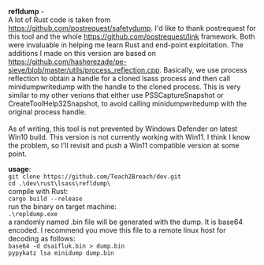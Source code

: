 **refldump** - <br>A lot of Rust code is taken from https://github.com/postrequest/safetydump. I'd like to thank postrequest for this tool and the whole https://github.com/postrequest/link framework. Both were invaluable in helping me learn Rust and end-point exploitation.
           The additions I made on this version are based on https://github.com/hasherezade/pe-sieve/blob/master/utils/process_reflection.cpp. 
           Basically, we use process reflection to obtain a handle for a cloned lsass process and then call minidumpwritedump with the handle to the cloned process. This is very similar to my other verions that either use PSSCaptureSnapshot or CreateToolHelp32Snapshot, to avoid calling minidumpwritedump with the original process handle.<br>
           <BR>As of writing, this tool is not prevented by Windows Defender on latest Win10 build. This version is not currently working with Win11. I think I know the problem, so I'll revisit and push a Win11 compatible version at some point.
  
  **usage**: 
  <BR>`git clone https://github.com/Teach2Breach/dev.git`<BR>
  `cd .\dev\rust\lsass\refldump\`
  <Br>compile with Rust:<BR> `cargo build --release`
  <BR>run the binary on target machine:<BR> `.\repldump.exe`
    <BR>
      a randomly named .bin file will be generated with the dump. It is base64 encoded. I recommend you move this file to a remote linux host for decoding as follows:
      <BR>`base64 -d dsaifluk.bin > dump.bin`<BR>
        `pypykatz lsa minidump dump.bin`<BR>
        
            
